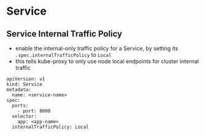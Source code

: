 # Service

## Service Internal Traffic Policy
- enable the internal-only traffic policy for a Service, by setting its `.spec.internalTrafficPolicy` to `Local`
- this tells kube-proxy to only use node local endpoints for cluster internal traffic
```
apiVersion: v1
kind: Service
metadata:
  name: <service-name>
spec:
  ports:
    - port: 8000
  selector:
    app: <app-name>      
  internalTrafficPolicy: Local
```

